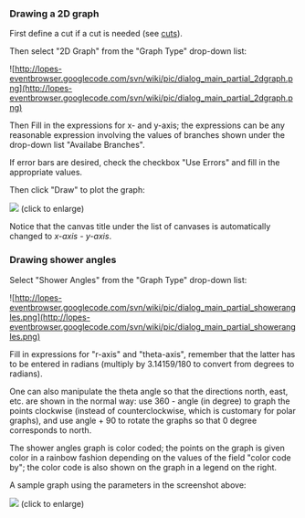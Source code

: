 ### Drawing a 2D graph ###

First define a cut if a cut is needed (see [cuts](Event.md)).

Then select "2D Graph" from the "Graph Type" drop-down list:

![http://lopes-eventbrowser.googlecode.com/svn/wiki/pic/dialog_main_partial_2dgraph.png](http://lopes-eventbrowser.googlecode.com/svn/wiki/pic/dialog_main_partial_2dgraph.png)

Then Fill in the expressions for x- and y-axis; the expressions can be any reasonable expression involving the values of branches shown under the drop-down list "Availabe Branches".

If error bars are desired, check the checkbox "Use Errors" and fill in the appropriate values.

Then click "Draw" to plot the graph:

[![](http://lopes-eventbrowser.googlecode.com/svn/wiki/pic/dialog_main_2dgraph.png)](http://lopes-eventbrowser.googlecode.com/svn/wiki/pic/large/dialog_main_2dgraph.png##) (click to enlarge)

Notice that the canvas title under the list of canvases is automatically changed to _x-axis_ - _y-axis_.

### Drawing shower angles ###
Select "Shower Angles" from the "Graph Type" drop-down list:

![http://lopes-eventbrowser.googlecode.com/svn/wiki/pic/dialog_main_partial_showerangles.png](http://lopes-eventbrowser.googlecode.com/svn/wiki/pic/dialog_main_partial_showerangles.png)

Fill in expressions for "r-axis" and "theta-axis", remember that the latter has to be entered in radians (multiply by 3.14159/180 to convert from degrees to radians).

One can also manipulate the theta angle so that the directions north, east, etc. are shown in the normal way: use 360 - angle (in degree) to graph the points clockwise (instead of counterclockwise, which is customary for polar graphs), and use angle + 90 to rotate the graphs so that 0 degree corresponds to north.

The shower angles graph is color coded; the points on the graph is given color in a rainbow fashion depending on the values of the field "color code by"; the color code is also shown on the graph in a legend on the right.

A sample graph using the parameters in the screenshot above:

[![](http://lopes-eventbrowser.googlecode.com/svn/wiki/pic/dialog_main_partial_showerangles1.png)](http://lopes-eventbrowser.googlecode.com/svn/wiki/pic/large/dialog_main_partial_showerangles1.png##) (click to enlarge)
